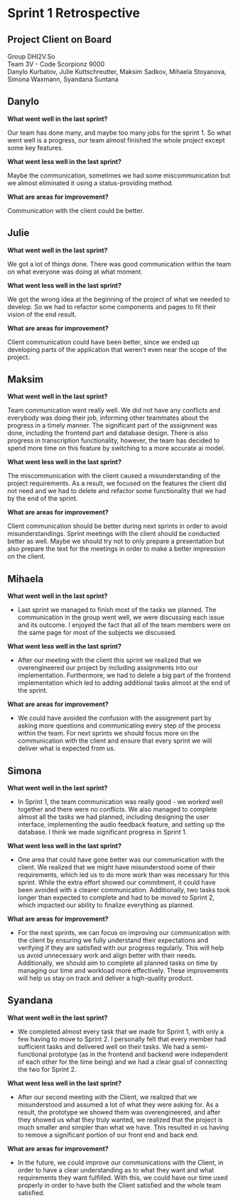# Sprint 1 Retrospective

## Project Client on Board

Group DHI2V.So  
Team 3V \- Code Scorpionz 9000  
Danylo Kurbatov, Julie Kuttschreutter, Maksim Sadkov, Mihaela Stoyanova, Simona Waxmann, Syandana Suntana

## 

## Danylo

**What went well in the last sprint?**

Our team has done many, and maybe too many jobs for the sprint 1\. So what went well is a progress, our team almost finished the whole project except some key features.

**What went less well in the last sprint?**

Maybe the communication, sometimes we had some miscommunication but we almost eliminated it using a status-providing method.

**What are areas for improvement?**

Communication with the client could be better.

## Julie

**What went well in the last sprint?**

We got a lot of things done. There was good communication within the team on what everyone was doing at what moment.

**What went less well in the last sprint?**

We got the wrong idea at the beginning of the project of what we needed to develop. So we had to refactor some components and pages to fit their vision of the end result.

**What are areas for improvement?**

Client communication could have been better, since we ended up developing parts of the application that weren't even near the scope of the project.

## Maksim

**What went well in the last sprint?**

Team communication went really well. We did not have any conflicts and everybody was doing their job, informing other teammates about the progress in a timely manner. The significant part of the assignment was done, including the frontend part and database design. There is also progress in transcription functionality, however, the team has decided to spend more time on this feature by switching to a more accurate ai model. 

**What went less well in the last sprint?**

The miscommunication with the client caused a misunderstanding of the project requirements. As a result, we focused on the features the client did not need and we had to delete and refactor some functionality that we had by the end of the sprint.

**What are areas for improvement?**

Client communication should be better during next sprints in order to avoid misunderstandings. Sprint meetings with the client should be conducted better as well. Maybe we should try not to only prepare a presentation but also prepare the text for the meetings in order to make a better impression on the client.

## Mihaela

**What went well in the last sprint?**

- Last sprint we managed to finish most of the tasks we planned. The communication in the group went well, we were discussing each issue and its outcome. I enjoyed the fact that all of the team members were on the same page for most of the subjects we discussed.

**What went less well in the last sprint?**

- After our meeting with the client this sprint we realized that we overengineered our project by including assignments into our implementation. Furthermore, we had to delete a big part of the frontend implementation which led to adding additional tasks almost at the end of the sprint. 

**What are areas for improvement?**

- We could have avoided the confusion with the assignment part by asking more questions and communicating every step of the process within the team. For next sprints we should focus more on the communication with the client and ensure that every sprint we will deliver what is expected from us. 

## Simona

**What went well in the last sprint?**

* In Sprint 1, the team communication was really good \- we worked well together and there were no conflicts. We also managed to complete almost all the tasks we had planned, including designing the user interface, implementing the audio feedback feature, and setting up the database. I think we made significant progress in Sprint 1\.

**What went less well in the last sprint?**

* One area that could have gone better was our communication with the client. We realized that we might have misunderstood some of their requirements, which led us to do more work than was necessary for this sprint. While the extra effort showed our commitment, it could have been avoided with a clearer communication. Additionally, two tasks took longer than expected to complete and had to be moved to Sprint 2, which impacted our ability to finalize everything as planned.

**What are areas for improvement?**

* For the next sprints, we can focus on improving our communication with the client by ensuring we fully understand their expectations and verifying if they are satisfied with our progress regularly. This will help us avoid unnecessary work and align better with their needs. Additionally, we should aim to complete all planned tasks on time by managing our time and workload more effectively. These improvements will help us stay on track and deliver a high-quality product.

## 

## Syandana

**What went well in the last sprint?**

* We completed almost every task that we made for Sprint 1, with only a few having to move to Sprint 2\. I personally felt that every member had sufficient tasks and delivered well on their tasks. We had a semi-functional prototype (as in the frontend and backend were independent of each other for the time being) and we had a clear goal of connecting the two for Sprint 2\.

**What went less well in the last sprint?**

* After our second meeting with the Client, we realized that we misunderstood and assumed a lot of what they were asking for. As a result, the prototype we showed them was overengineered, and after they showed us what they truly wanted, we realized that the project is much smaller and simpler than what we have. This resulted in us having to remove a significant portion of our front end and back end.

**What are areas for improvement?**

* In the future, we could improve our communications with the Client, in order to have a clear understanding as to what they want and what requirements they want fulfilled. With this, we could have our time used properly in order to have both the Client satisfied and the whole team satisfied. 